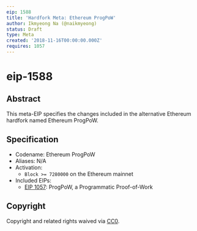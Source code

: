 ```yaml
---
eip: 1588
title: 'Hardfork Meta: Ethereum ProgPoW'
author: Ikmyeong Na (@naikmyeong)
status: Draft
type: Meta
created: '2018-11-16T00:00:00.000Z'
requires: 1057
---
```


# eip-1588

## Abstract

This meta-EIP specifies the changes included in the alternative Ethereum hardfork named Ethereum ProgPoW.

## Specification

* Codename: Ethereum ProgPoW
* Aliases: N/A
* Activation:
  * `Block >= 7280000` on the Ethereum mainnet
* Included EIPs:
  * [EIP 1057](eip-1057.md): ProgPoW, a Programmatic Proof-of-Work

## Copyright

Copyright and related rights waived via [CC0](https://creativecommons.org/publicdomain/zero/1.0/).

